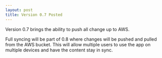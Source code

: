 ```yaml
---
layout: post
title: Version 0.7 Posted
---
```


Version 0.7 brings the ability to push all change up to AWS.  

Full syncing will be part of 0.8 where changes will be pushed and pulled from the AWS bucket.  This will allow multiple users to use the app on multiple devices and have the content stay in sync.